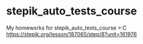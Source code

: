 # stepik_auto_tests_course
My homeworks for stepik_auto_tests_course >:C
https://stepik.org/lesson/187065/step/8?unit=161976

